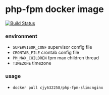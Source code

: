 # php-fpm docker image
[![Build Status](https://travis-ci.org/CaoJiayuan/php-fpm.svg?branch=master)](https://travis-ci.org/CaoJiayuan/php-fpm)

### environment
* ```SUPERVISOR_CONF``` supervisor config file
* ```CRONTAB_FILE``` crontab config file
* ```PM_MAX_CHILDREN``` fpm max children thread
* ```TIMEZONE``` timezone

### usage
* ```docker pull cjy632258/php-fpm-slim:nginx```